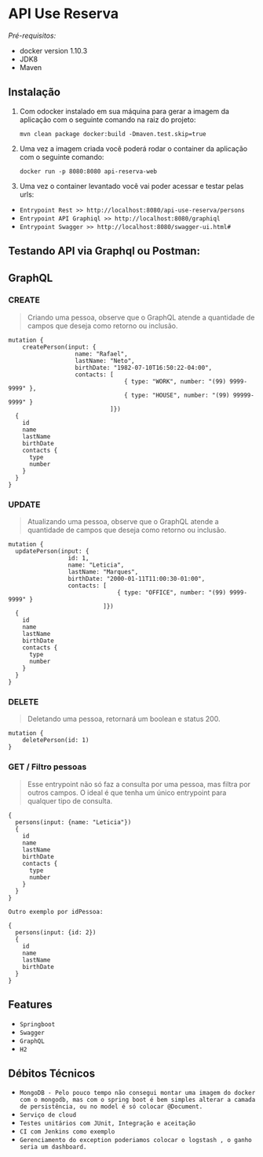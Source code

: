 
# API Use Reserva

_Pré-requisitos:_

* docker version 1.10.3
* JDK8
* Maven

## Instalação

1. Com odocker instalado em sua máquina para gerar a imagem da aplicação com o seguinte comando na raiz do projeto:

   `mvn clean package docker:build -Dmaven.test.skip=true`
   
2. Uma vez a imagem criada você poderá rodar o container da aplicação com o seguinte comando:

   `docker run -p 8080:8080 api-reserva-web`

3. Uma vez o container levantado você vai poder acessar e testar pelas urls:

- `Entrypoint Rest >> http://localhost:8080/api-use-reserva/persons` 
- `Entrypoint API Graphiql >> http://localhost:8080/graphiql` 
- `Entrypoint Swagger >> http://localhost:8080/swagger-ui.html#` 
 

## Testando API via Graphql ou Postman:

## GraphQL 

### CREATE

> Criando uma pessoa, observe que o GraphQL atende a quantidade de campos que deseja como retorno ou inclusão.
```
mutation {
    createPerson(input: {
                   name: "Rafael", 
                   lastName: "Neto", 
                   birthDate: "1982-07-10T16:50:22-04:00",
                   contacts: [ 
                                 { type: "WORK", number: "(99) 9999-9999" }, 
                                 { type: "HOUSE", number: "(99) 99999-9999" }
                             ]}) 
  {
    id
    name
    lastName
    birthDate
    contacts {
      type
      number
    }
  }
}
```

### UPDATE

> Atualizando uma pessoa, observe que o GraphQL atende a quantidade de campos que deseja como retorno ou inclusão.
```
mutation {
  updatePerson(input: {
                 id: 1, 
                 name: "Leticia",  
                 lastName: "Marques", 
                 birthDate: "2000-01-11T11:00:30-01:00", 
                 contacts: [ 
                               { type: "OFFICE", number: "(99) 9999-9999" }
                           ]}) 
  {
    id
    name
    lastName
    birthDate
    contacts {
      type
      number
    }
  }
}
```

### DELETE

> Deletando uma pessoa,  retornará um boolean e status 200.
```
mutation {
	deletePerson(id: 1)
}
```

### GET / Filtro pessoas

> Esse entrypoint não só faz a consulta por uma pessoa, mas filtra  por outros campos.  O ideal é que tenha um único entrypoint para qualquer tipo de consulta.
```
{
  persons(input: {name: "Leticia"}) 
  {
    id
    name
    lastName
    birthDate
    contacts {
      type
      number
    }
  }
}

Outro exemplo por idPessoa:

{
  persons(input: {id: 2}) 
  {
    id
    name
    lastName
    birthDate
  }
}

```
## Features

- `Springboot` 
- `Swagger` 
- `GraphQL` 
- `H2` 

## Débitos Técnicos

- `MongoDB - Pelo pouco tempo não consegui montar uma imagem do docker com o mongodb, mas com o spring boot é bem simples alterar a camada de persistência, ou no model é só colocar @Document.` 
- `Serviço de cloud` 
- `Testes unitários com JUnit, Integração e aceitação` 
- `CI com Jenkins como exemplo` 
- `Gerenciamento do exception poderiamos colocar o logstash , o ganho seria um dashboard.` 




